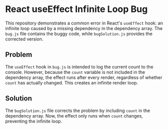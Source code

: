 # React useEffect Infinite Loop Bug

This repository demonstrates a common error in React's `useEffect` hook: an infinite loop caused by a missing dependency in the dependency array.  The `bug.js` file contains the buggy code, while `bugSolution.js` provides the corrected version.

## Problem

The `useEffect` hook in `bug.js` is intended to log the current count to the console.  However, because the `count` variable is not included in the dependency array, the effect runs after every render, regardless of whether `count` has actually changed.  This creates an infinite render loop. 

## Solution

The `bugSolution.js` file corrects the problem by including `count` in the dependency array.  Now, the effect only runs when `count` changes, preventing the infinite loop.